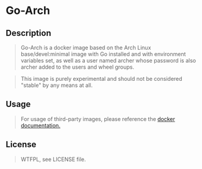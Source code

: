 # Go-Arch

## Description

> Go-Arch is a docker image based on the Arch Linux base/devel:minimal image
> with Go installed and with environment variables set, as well as a user named
> archer whose password is also archer added to the users and wheel groups.

> This image is purely experimental and should not be considered "stable" by any
> means at all.

## Usage

> For usage of third-party images, please reference the [docker documentation.](http://docs.docker.io/en/latest/use/workingwithrepository/#working-with-the-repository)

## License

> WTFPL, see LICENSE file. 
